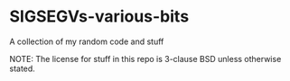 # SIGSEGVs-various-bits
A collection of my random code and stuff

NOTE: The license for stuff in this repo is 3-clause BSD unless otherwise stated.
